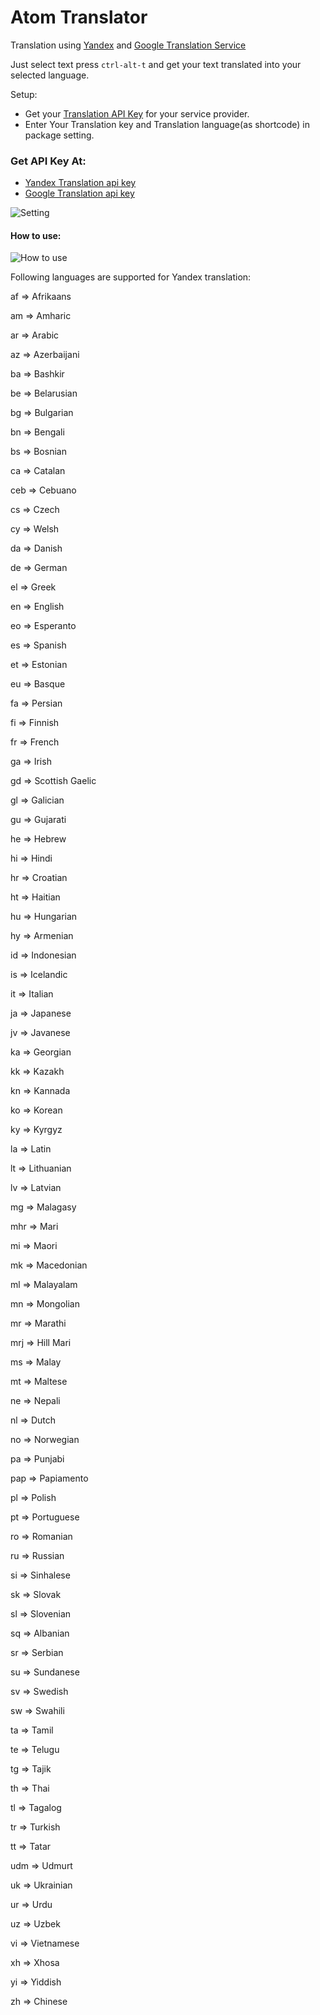 # Atom Translator

Translation using [Yandex](https://translate.yandex.com/) and [Google Translation Service](https://cloud.google.com/translate/docs/)

Just select text press `ctrl-alt-t` and get your text translated into your selected language.

Setup:
* Get your [Translation API Key](#api-key) for your service provider.
* Enter Your Translation key and Translation language(as shortcode) in package setting.

### <a name="api-key"></a> Get API Key At:
* [Yandex Translation api key](https://tech.yandex.com/keys/get/?service=trnsl)
* [Google Translation api key](https://console.cloud.google.com/apis/credentials)

![Setting](http://i.imgur.com/WS2VMKq.png)

#### How to use:
![How to use](http://i.imgur.com/QqRPyP7.gif)

Following languages are supported for Yandex translation:

af => Afrikaans

am => Amharic

ar => Arabic

az => Azerbaijani

ba => Bashkir

be => Belarusian

bg => Bulgarian

bn => Bengali

bs => Bosnian

ca => Catalan

ceb => Cebuano

cs => Czech

cy => Welsh

da => Danish

de => German

el => Greek

en => English

eo => Esperanto

es => Spanish

et => Estonian

eu => Basque

fa => Persian

fi => Finnish

fr => French

ga => Irish

gd => Scottish Gaelic

gl => Galician

gu => Gujarati

he => Hebrew

hi => Hindi

hr => Croatian

ht => Haitian

hu => Hungarian

hy => Armenian

id => Indonesian

is => Icelandic

it => Italian

ja => Japanese

jv => Javanese

ka => Georgian

kk => Kazakh

kn => Kannada

ko => Korean

ky => Kyrgyz

la => Latin

lt => Lithuanian

lv => Latvian

mg => Malagasy

mhr => Mari

mi => Maori

mk => Macedonian

ml => Malayalam

mn => Mongolian

mr => Marathi

mrj => Hill Mari

ms => Malay

mt => Maltese

ne => Nepali

nl => Dutch

no => Norwegian

pa => Punjabi

pap => Papiamento

pl => Polish

pt => Portuguese

ro => Romanian

ru => Russian

si => Sinhalese

sk => Slovak

sl => Slovenian

sq => Albanian

sr => Serbian

su => Sundanese

sv => Swedish

sw => Swahili

ta => Tamil

te => Telugu

tg => Tajik

th => Thai

tl => Tagalog

tr => Turkish

tt => Tatar

udm => Udmurt

uk => Ukrainian

ur => Urdu

uz => Uzbek

vi => Vietnamese

xh => Xhosa

yi => Yiddish

zh => Chinese
